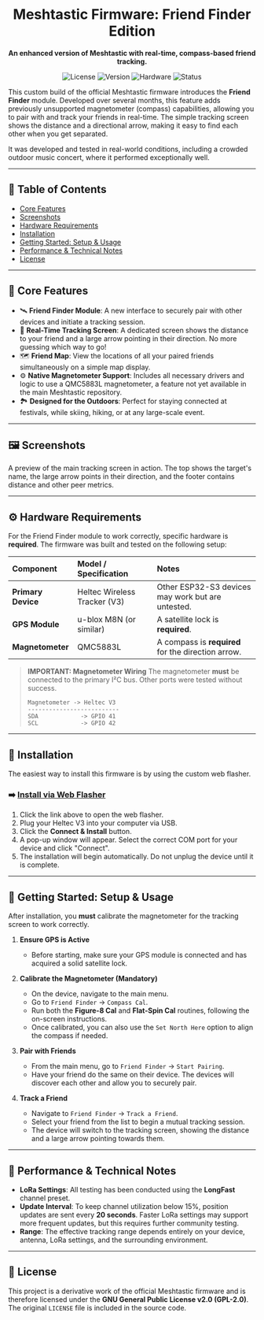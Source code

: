 <div align="center">

# Meshtastic Firmware: Friend Finder Edition



**An enhanced version of Meshtastic with real-time, compass-based friend tracking.**

</div>

<div align="center">

![License](https://img.shields.io/badge/License-GPL--2.0-blue.svg)
![Version](https://img.shields.io/badge/Version-2.3.x--FF-brightgreen)
![Hardware](https://img.shields.io/badge/Tested_On-Heltec_V3-orange)
![Status](https://img.shields.io/badge/Status-Community_Beta-yellow)

</div>

This custom build of the official Meshtastic firmware introduces the **Friend Finder** module. Developed over several months, this feature adds previously unsupported magnetometer (compass) capabilities, allowing you to pair with and track your friends in real-time. The simple tracking screen shows the distance and a directional arrow, making it easy to find each other when you get separated.

It was developed and tested in real-world conditions, including a crowded outdoor music concert, where it performed exceptionally well.

---

## 📖 Table of Contents

- [Core Features](#-core-features)
- [Screenshots](#-screenshots)
- [Hardware Requirements](#️-hardware-requirements)
- [Installation](#-installation)
- [Getting Started: Setup & Usage](#-getting-started-setup--usage)
- [Performance & Technical Notes](#-performance--technical-notes)
- [License](#-license)

---

## 🎯 Core Features

-   🛰️ **Friend Finder Module**: A new interface to securely pair with other devices and initiate a tracking session.
-   🧭 **Real-Time Tracking Screen**: A dedicated screen shows the distance to your friend and a large arrow pointing in their direction. No more guessing which way to go!
-   🗺️ **Friend Map**: View the locations of all your paired friends simultaneously on a simple map display.
-   ⚙️ **Native Magnetometer Support**: Includes all necessary drivers and logic to use a QMC5883L magnetometer, a feature not yet available in the main Meshtastic repository.
-   🏞️ **Designed for the Outdoors**: Perfect for staying connected at festivals, while skiing, hiking, or at any large-scale event.

---

## 🖼️ Screenshots

A preview of the main tracking screen in action. The top shows the target's name, the large arrow points in their direction, and the footer contains distance and other peer metrics.



---

## ⚙️ Hardware Requirements

For the Friend Finder module to work correctly, specific hardware is **required**. The firmware was built and tested on the following setup:

| Component | Model / Specification | Notes |
| :--- | :--- | :--- |
| **Primary Device**| Heltec Wireless Tracker (V3) | Other ESP32-S3 devices may work but are untested. |
| **GPS Module** | u-blox M8N (or similar) | A satellite lock is **required**. |
| **Magnetometer** | QMC5883L | A compass is **required** for the direction arrow. |

> **IMPORTANT: Magnetometer Wiring**
> The magnetometer **must** be connected to the primary I²C bus. Other ports were tested without success.
> ```text
> Magnetometer -> Heltec V3
> --------------------------
> SDA            -> GPIO 41
> SCL            -> GPIO 42
> ```

---

## 💾 Installation

The easiest way to install this firmware is by using the custom web flasher.

### **➡️ [Install via Web Flasher](https://your-url-here.github.io/your-repo/)**

1.  Click the link above to open the web flasher.
2.  Plug your Heltec V3 into your computer via USB.
3.  Click the **Connect & Install** button.
4.  A pop-up window will appear. Select the correct COM port for your device and click "Connect".
5.  The installation will begin automatically. Do not unplug the device until it is complete.

---

## 🚀 Getting Started: Setup & Usage

After installation, you **must** calibrate the magnetometer for the tracking screen to work correctly.

1.  **Ensure GPS is Active**
    * Before starting, make sure your GPS module is connected and has acquired a solid satellite lock.

2.  **Calibrate the Magnetometer (Mandatory)**
    * On the device, navigate to the main menu.
    * Go to `Friend Finder` -> `Compass Cal`.
    * Run both the **Figure-8 Cal** and **Flat-Spin Cal** routines, following the on-screen instructions.
    * Once calibrated, you can also use the `Set North Here` option to align the compass if needed.

3.  **Pair with Friends**
    * From the main menu, go to `Friend Finder` -> `Start Pairing`.
    * Have your friend do the same on their device. The devices will discover each other and allow you to securely pair.

4.  **Track a Friend**
    * Navigate to `Friend Finder` -> `Track a Friend`.
    * Select your friend from the list to begin a mutual tracking session.
    * The device will switch to the tracking screen, showing the distance and a large arrow pointing towards them.

---

## 📡 Performance & Technical Notes

-   **LoRa Settings**: All testing has been conducted using the **LongFast** channel preset.
-   **Update Interval**: To keep channel utilization below 15%, position updates are sent every **20 seconds**. Faster LoRa settings may support more frequent updates, but this requires further community testing.
-   **Range**: The effective tracking range depends entirely on your device, antenna, LoRa settings, and the surrounding environment.

---

## 📜 License

This project is a derivative work of the official Meshtastic firmware and is therefore licensed under the **GNU General Public License v2.0 (GPL-2.0)**. The original `LICENSE` file is included in the source code.
